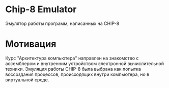 # Chip-8 Emulator
Эмулятор работы программ, написанных на CHIP-8

# Мотивация
Курс "Архитектура компьютера" направлен на знакомство с ассемблером и внутренним устройством электронной вычислительной техники. Эмуляция работы CHIP-8 была выбрана как попытка воссоздания процессов, происходящих внутри компьютера, но в виртуальной среде.
